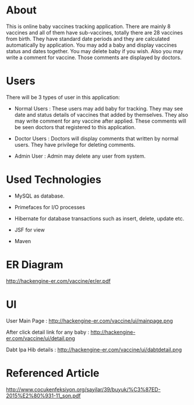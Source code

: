 # About

This is online baby vaccines tracking application. There are mainly 8 vaccines and all of them have sub-vaccines, totally there are 28 vaccines from birth.
They have standard date periods and they are calculated automatically by application. You may add a baby and display vaccines status and dates together. You 
may delete baby if you wish. Also you may write a comment for vaccine. Those comments are displayed by doctors.

# Users

There will be 3 types of user in this application:

* Normal Users : These users may add baby for tracking. They may see date and status details of vaccines that added by themselves. They also may
            write comment for any vaccine after applied. These comments will be seen doctors that registered to this application.

* Doctor Users : Doctors will display comments that written by normal users. They have privilege for deleting comments.

* Admin User : Admin may delete any user from system.

# Used Technologies

* MySQL as database.
    
* Primefaces for I/O processes

* Hibernate for database transactions such as insert, delete, update etc.

* JSF for view

* Maven

# ER Diagram

http://hackengine-er.com/vaccine/er/er.pdf

# UI

User Main Page : http://hackengine-er.com/vaccine/ui/mainpage.png

After click detail link for any baby : http://hackengine-er.com/vaccine/ui/detail.png

Dabt Ipa Hib details : http://hackengine-er.com/vaccine/ui/dabtdetail.png

# Referenced Article

http://www.cocukenfeksiyon.org/sayilar/39/buyuk/%C3%87ED-2015%E2%80%931-11_son.pdf


